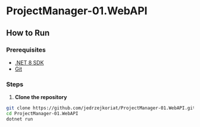 # ProjectManager-01.WebAPI

## How to Run

### Prerequisites

- [.NET 8 SDK](https://dotnet.microsoft.com/en-us/download)
- [Git](https://git-scm.com/)

### Steps

1. **Clone the repository**

```bash
git clone https://github.com/jedrzejkoriat/ProjectManager-01.WebAPI.git
cd ProjectManager-01.WebAPI
dotnet run
```